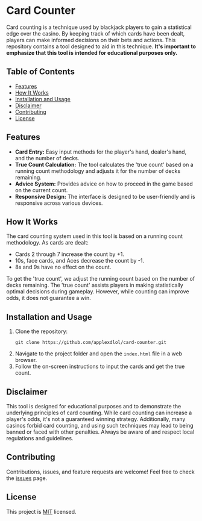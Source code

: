 # Card Counter

Card counting is a technique used by blackjack players to gain a statistical edge over the casino. By keeping track of which cards have been dealt, players can make informed decisions on their bets and actions. This repository contains a tool designed to aid in this technique. **It's important to emphasize that this tool is intended for educational purposes only.**

## Table of Contents
- [Features](#features)
- [How It Works](#how-it-works)
- [Installation and Usage](#installation-and-usage)
- [Disclaimer](#disclaimer)
- [Contributing](#contributing)
- [License](#license)

## Features
- **Card Entry:** Easy input methods for the player's hand, dealer's hand, and the number of decks.
- **True Count Calculation:** The tool calculates the 'true count' based on a running count methodology and adjusts it for the number of decks remaining.
- **Advice System:** Provides advice on how to proceed in the game based on the current count.
- **Responsive Design:** The interface is designed to be user-friendly and is responsive across various devices.

## How It Works
The card counting system used in this tool is based on a running count methodology. As cards are dealt:

- Cards 2 through 7 increase the count by +1.
- 10s, face cards, and Aces decrease the count by -1.
- 8s and 9s have no effect on the count.

To get the 'true count', we adjust the running count based on the number of decks remaining. The 'true count' assists players in making statistically optimal decisions during gameplay. However, while counting can improve odds, it does not guarantee a win.

## Installation and Usage
1. Clone the repository: 
   ```
   git clone https://github.com/applexdlol/card-counter.git
   ```
2. Navigate to the project folder and open the `index.html` file in a web browser.
3. Follow the on-screen instructions to input the cards and get the true count.

## Disclaimer
This tool is designed for educational purposes and to demonstrate the underlying principles of card counting. While card counting can increase a player's odds, it's not a guaranteed winning strategy. Additionally, many casinos forbid card counting, and using such techniques may lead to being banned or faced with other penalties. Always be aware of and respect local regulations and guidelines.

## Contributing
Contributions, issues, and feature requests are welcome! Feel free to check the [issues](https://github.com/applexdlol/card-counter/issues) page.

## License
This project is [MIT](https://choosealicense.com/licenses/mit/) licensed.

